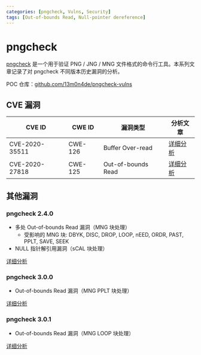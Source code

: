 ```yaml
---
categories: [pngcheck, Vulns, Security]
tags: [Out-of-bounds Read, Null-pointer dereference]
---
```


# pngcheck

[pngcheck](http://www.libpng.org/pub/png/apps/pngcheck.html) 是一个用于验证 PNG / JNG / MNG 文件格式的命令行工具。本系列文章记录了对 pngcheck 不同版本历史漏洞的分析。

POC 仓库：[github.com/13m0n4de/pngcheck-vulns](https://github.com/13m0n4de/pngcheck-vulns/)

## CVE 漏洞

| CVE ID         | CWE ID  | 漏洞类型           | 分析文章                      |
| -------------- | ------- | ------------------ | ----------------------------- |
| CVE-2020-35511 | CWE-126 | Buffer Over-read   | [详细分析](cve-2020-35511.md) |
| CVE-2020-27818 | CWE-125 | Out-of-bounds Read | [详细分析](cve-2020-27818.md) |

## 其他漏洞

### pngcheck 2.4.0

- 多处 Out-of-bounds Read 漏洞（MNG 块处理）
    - 受影响的 MNG 块: DBYK, DISC, DROP, LOOP, nEED, ORDR, PAST, PPLT, SAVE, SEEK
- NULL 指针解引用漏洞（sCAL 块处理）

[详细分析](./vulns-2.4.0.md)

### pngcheck 3.0.0

- Out-of-bounds Read 漏洞（MNG PPLT 块处理）

[详细分析](./vulns-3.0.0.md)

### pngcheck 3.0.1

- Out-of-bounds Read 漏洞（MNG LOOP 块处理）

[详细分析](./vulns-3.0.1.md)
